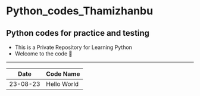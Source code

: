# **Python_codes_Thamizhanbu**
## Python codes for practice and testing
- This is a Private Repository for Learning Python
- Welcome to the code 🫡

---
|Date|Code Name|
|--------|--------|
|23-08-23|Hello World|


